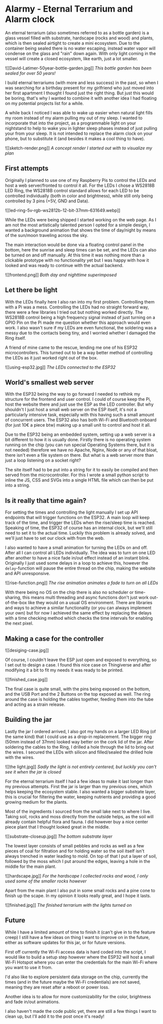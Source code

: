# Alarmy - Eternal Terrarium and Alarm clock

An eternal terrarium (also sometimes referred to as a bottle garden) is a glass vessel filled with substrate, hardscape (rocks and wood) and plants, which is then sealed airtight to create a mini ecosystem. Due to the container being sealed there is no water escaping, instead water vapor will condense on the glass and "rain" down again. With only light coming in the vessel will create a closed ecosystem, like earth, just a lot smaller. 

![[David-Latimer-50year-bottle-garden.jpg]]
*This bottle garden has been sealed for over 50 years!*

I build eternal terrariums (with more and less success) in the past, so when I was searching for a birthday present for my girlfriend who just moved into her first apartment I thought I found just the right thing. But just this would be boring, that's why I wanted to combine it with another idea I had floating on my potential projects list for a while.

A while back I noticed I was able to wake up easier when natural light fills my room instead of my alarm pulling my out of my sleep. I wanted to incorporate that into the project, as a programmable light on your nightstand to help to wake you in lighter sleep phases instead of just pulling your from your sleep. It is not intended to replace the alarm clock on your phone, but to substitute it (and besides it makes a cool thing to have).

![[sketch-render.png]]
*A concept render I started out with to visualize my plan*

## First attempts

Originally I planned to use one of my Raspberry Pis to control the LEDs and host a web server/fronted to control it all. For the LEDs I chose a WS2818B LED Ring, the WS2818B control standard allows for each LED to be controlled individually (both in color and brightness), while still only being controlled by 3 pins (+5V, GND and Data).

![[led-ring-5v-rgb-ws2812b-12-bit-37mm-631649.webp]]

While the LEDs were being shipped I started working on the web page. As I am not the most artistically talented person I opted for a simple design, I wanted a background animation that shows the time of day/night by means of the sun/moon traveling across the sky. 

The main interaction would be done via a floating control panel in the bottom, here the sunrise and sleep times can be set, and the LEDs can also be turned on and off manually. At this time it was nothing more than a clickable prototype with no functionality yet but I was happy with how it looked and was ready to continue with the actual backend.

![[frontend.png]]
*Both day and nighttime superimposed*

## Let there be light

With the LEDs finally here I also ran into my first problem. Controlling them with a Pi was a mess. Controlling the LEDs had no straight forward way, there were a few libraries I tried out but nothing worked directly. The WS2818B control being a high frequency signal instead of just turning on a GPIO Pin on the Pi made me question whether this approach would even work. I also wasn't sure if my LEDs are even functional, the soldering was a messy due to the contacts being tiny, and I worried whether I damaged the Ring itself.

A friend of mine came to the rescue, lending me one of his ESP32 microcontrollers. This turned out to be a way better method of controlling the LEDs as it just worked right out of the box. 

![[using-esp32.jpg]]
*The LEDs connected to the ESP32*

## World's smallest web server

With the ESP32 being the way to go forward I needed to rethink my structure for the frontend and user control. I could of course keep the Pi, host the website there and just use the ESP as the LED controller. But why shouldn't I just host a small web server on the ESP itself, it's not a particularly intensive task, especially with this having such a small amount of concurrent users. The ESP32 also has both Wi-Fi and Bluetooth onboard (for just 10€ a piece btw) making up a small unit to control and host it all.

Due to the ESP32 being an embedded system, setting up a web server is a bit different to how it is usually done. Firstly there is no operating system running on the chip (you can run special Operating Systems there, but it is not needed) therefore we have no Apache, Nginx, Node or any of that bloat, there isn't even a file system on there. 
But what is a web server more than just a loop listening on a socket right?

The site itself had to be put into a string for it to easily be compiled and then served from the microcontroller. For this I wrote a small python script to inline the JS, CSS and SVGs into a single HTML file which can then be put into a string. 

## Is it really that time again?

For setting the times and controlling the light manually I set up API endpoints that will trigger functions on the ESP32. A main loop will keep track of the time, and trigger the LEDs when the rise/sleep time is reached. Speaking of time, the ESP32 of course has an internal clock, but we'll still need to set it to the actual time. Luckily this problem is already solved, and we'll just have to set our clock with from the web.

I also wanted to have a small animation for turning the LEDs on and off. After all I can control all LEDs individually. The idea was to turn on one LED after another to have a nice fade in/out effect instead of an instant blink. Originally I just used some delays in a loop to achieve this, however the `delay`-function will pause the entire thread on the chip, making the website and API unresponsive. 

![[rise-function.png]]
*The rise animation animates a fade to turn on all LEDs*

With there being no OS on the chip there is also no scheduler or time-sharing, this means multi threading and async functions don't just work out-of-the-box like they would on a usual OS environment. There are libraries and ways to achieve a similar functionality (or you can always implement your own) but for now I achieved the same effect by replacing the delays with a time checking method which checks the time intervals for enabling the next pixel.

## Making a case for the controller
![[desiging-case.jpg]]

Of course, I couldn't leave the ESP just open and exposed to everything, so I set out to design a case. I found this nice case on Thingiverse and after modifying it a bit to fit my needs it was ready to be printed.

![[finished_case.jpg]]

The final case is quite small, with the pins being exposed on the bottom, and the USB Port and the 2 Buttons on the top exposed as well. The ring around the case is holding the cables together, feeding them into the tube and acting as a strain release.

## Building the jar

Lastly the jar I ordered arrived, I also got my hands on a larger LED Ring (of the same kind) that I could use as a drop-in replacement. The bigger ring (50mm instead of 37mm) looked way better on the cork lid of the jar. After soldering the cables to the Ring, I drilled a hole through the lid to bring out the wires. I secured the LEDs with silicon and filled/sealed the drilled hole with the wires. 

![[the light.jpg]]
*Sadly the light is not entirely centered, but luckily you can't see it when the jar is closed*

For the eternal terrarium itself I had a few ideas to make it last longer than my previous attempts. First the jar is larger than my previous ones, which helps keeping the ecosystem stable. I also wanted a bigger substrate layer, this is crucial for filtering the water, keeping nutrients and providing a good growing medium for the plants. 

Most of the ingredients I sourced from the small lake next to where I live. Taking soil, rocks and moss directly from the outside helps, as the soil will already contain helpful flora and fauna. I did however buy a nice center piece plant that I thought looked great in the middle.

![[substrate-closeup.jpg]]
*The bottom substrate layer*

The lowest layer consists of small pebbles and rocks as well as a few pieces of coal for filtration and for holding water so the soil itself isn't always trenched in water leading to mold. On top of that I put a layer of soil, followed by the moss which I put around the edges, leaving a hole in the middle for the main plant.

![[hardscape.jpg]]
*For the hardscape I collected rocks and wood, I only used some of the smaller rocks however*

Apart from the main plant I also put in some small rocks and a pine cone to finish up the scape. In my opinion it looks really great, and I hope it lasts.

![[finished.jpg]]
*The finished terrarium with the lights turned on*

## Future

While I have a limited amount of time to finish it (can't give in to the feature creep) I still have a few ideas on thing I want to improve on in the future, either as software updates for this jar, or for future versions. 

First off currently the Wi-Fi access data is hard coded into the script, I would like to build a setup step however where the ESP32 will host a small Wi-Fi Hotspot where you can enter the credentials for the main Wi-Fi where you want to use it from.

I'd also like to explore persistent data storage on the chip, currently the times (and in the future maybe the Wi-Fi credentials) are not saved, meaning they are reset after a reboot or power loss.

Another idea is to allow for more customizability for the color, brightness and fade in/out animations.

I also haven't made the code public yet, there are still a few things I want to clean up, but I'll add it to the post once it's ready!